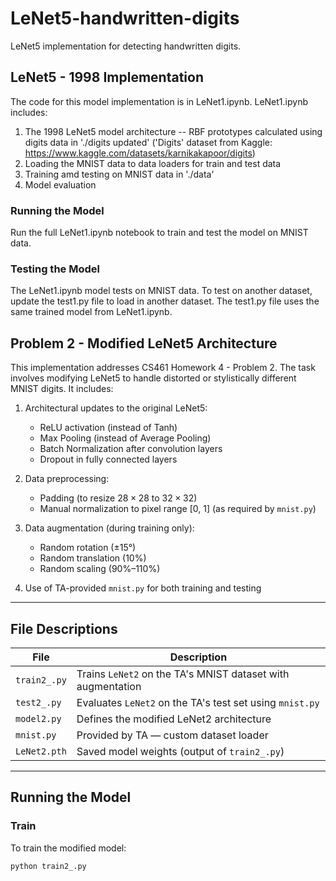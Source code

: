 # LeNet5-handwritten-digits
LeNet5 implementation for detecting handwritten digits.

## LeNet5 - 1998 Implementation
The code for this model implementation is in LeNet1.ipynb.
LeNet1.ipynb includes:

1. The 1998 LeNet5 model architecture -- RBF prototypes calculated using digits data in './digits updated' ('Digits' dataset from Kaggle: https://www.kaggle.com/datasets/karnikakapoor/digits)
3. Loading the MNIST data to data loaders for train and test data
4. Training amd testing on MNIST data in './data'
5. Model evaluation

### Running the Model

Run the full LeNet1.ipynb notebook to train and test the model on MNIST data.

### Testing the Model

The LeNet1.ipynb model tests on MNIST data.
To test on another dataset, update the test1.py file to load in another dataset. The test1.py file uses the same trained model from LeNet1.ipynb.

## Problem 2 - Modified LeNet5 Architecture

This implementation addresses CS461 Homework 4 - Problem 2. The task involves modifying LeNet5 to handle distorted or stylistically different MNIST digits. It includes:

1. Architectural updates to the original LeNet5:
   - ReLU activation (instead of Tanh)
   - Max Pooling (instead of Average Pooling)
   - Batch Normalization after convolution layers
   - Dropout in fully connected layers

2. Data preprocessing:
   - Padding (to resize $28 \times 28$ to $32 \times 32$)
   - Manual normalization to pixel range [0, 1] (as required by `mnist.py`)

3. Data augmentation (during training only):
   - Random rotation (±15°)
   - Random translation (10%)
   - Random scaling (90%–110%)

4. Use of TA-provided `mnist.py` for both training and testing

---

## File Descriptions

| File | Description |
|------|-------------|
| `train2_.py` | Trains `LeNet2` on the TA's MNIST dataset with augmentation |
| `test2_.py`  | Evaluates `LeNet2` on the TA's test set using `mnist.py` |
| `model2.py`  | Defines the modified LeNet2 architecture |
| `mnist.py`   | Provided by TA — custom dataset loader |
| `LeNet2.pth` | Saved model weights (output of `train2_.py`) |

---

## Running the Model

### Train

To train the modified model:

```bash
python train2_.py
